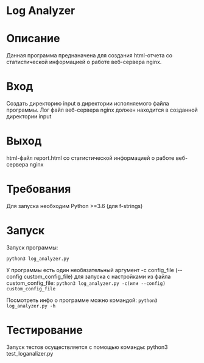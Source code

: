 # Log Analyzer

# Описание
Данная программа преднаначена для создания html-отчета со статистической информацией
о работе веб-сервера nginx.


# Вход
Создать директорию input в директории исполняемого файла программы. Лог файл веб-сервера nginx должен находится в созданной директории input

# Выход
html-файл report.html со статистической информацией о работе веб-сервера nginx

# Требования
Для запуска необходим Python >=3.6 (для f-strings)

# Запуск

Запуск программы:

`python3 log_analyzer.py`

У программы есть один необязательный аргумент -c config_file (--config custom_config_file)
для запуска c настройками из файла custom_config_file:
`python3 log_analyzer.py -c(или --config) custom_config_file`

Посмотреть инфо о программе можно командой:
`python3 log_analyzer.py -h`

# Тестирование

Запуск тестов осуществляется с помощью команды:
python3 test_loganalizer.py
